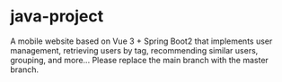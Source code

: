 # java-project
A mobile website based on Vue 3 + Spring Boot2 that implements user management, retrieving users by tag, recommending similar users, grouping, and more...
Please replace the main branch with the master branch.
